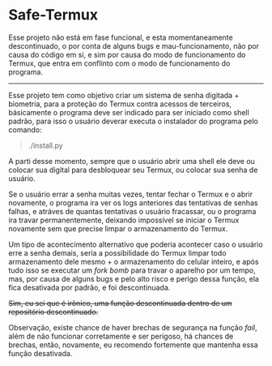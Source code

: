 # Safe-Termux

Esse projeto não está em fase funcional, e esta momentaneamente descontinuado, o por conta de alguns bugs e mau-funcionamento, não por causa do código em si, e sim por causa do modo de funcionamento do Termux, que entra em conflinto com o modo de funcionamento do programa.

---

Esse projeto tem como objetivo criar um sistema de senha digitada + biometria, para a proteção do Termux contra acessos de terceiros, básicamente o programa deve ser indicado para ser iniciado como shell padrão, para isso o usuário deverar executa o instalador do programa pelo comando:

>./install.py

A parti desse momento, sempre que o usuário abrir uma shell ele deve ou colocar sua digital para desbloquear seu Termux, ou colocar sua senha de usuário.

Se o usuário errar a senha muitas vezes, tentar fechar o Termux e o abrir novamente, o programa ira ver os logs anteriores das tentativas de senhas falhas, e atráves de quantas tentativas o usuário fracassar, ou o programa ira travar permanentemente, deixando impossível se iniciar o Termux novamente sem que precise limpar o armazenamento do Termux.

Um tipo de acontecimento alternativo que poderia acontecer caso o usuário erre a senha demais, seria a possibilidade do Termux limpar todo armazenamento dele mesmo + o armazenamento do celular inteiro, e após tudo isso se executar um *fork bomb* para travar o aparelho por um tempo, mas, por causa de alguns bugs e pelo alto risco e perigo dessa função, ela fica desativada por padrão, e foi descontinuada.

~~Sim, eu sei que é irônico, uma função descontinuada dentro de um repositório descontinuado.~~

Observação, existe chance de haver brechas de segurança na função *fail*, além de não funcionar corretamente e ser perigoso, há chances de brechas, então, novamente, eu recomendo fortemente que mantenha essa função desativada.
